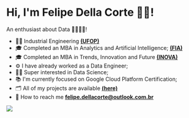 # Hi, I'm Felipe Della Corte 🙋‍♂️!

An enthusiast about Data 🎲👨🏻‍💻!
- 👨‍🎓 Industrial Engineering  **[(UFOP)](https://ufop.br)**
- 🎓 Completed an MBA in Analytics and Artificial Intelligence; **[(FIA)](https://fia.com.br)**
- 🎓 Completed an MBA in Trends, Innovation and Future **[(INOVA)](https://www.inovabs.com.br)**
- ⚙️ I have already worked as a Data Engineer;
- 🕵️‍♂️ Super interested in Data Science;
- 📚 I'm currently focused on Google Cloud Platform Certification;
- 🗂️ All of my projects are available **[(here)](https://github.com/DellaCortef?tab=repositories)**
- 📩 How to reach me  **[felipe.dellacorte@outlook.com.br](mailto:felipe.dellacorte@outlook.com.br)**


<p><img align="center" src="https://github-readme-stats.vercel.app/api/top-langs?username=DellaCortef&show_icons=true&locale=en&layout=compact" alt="DellaCortef" /></p>
